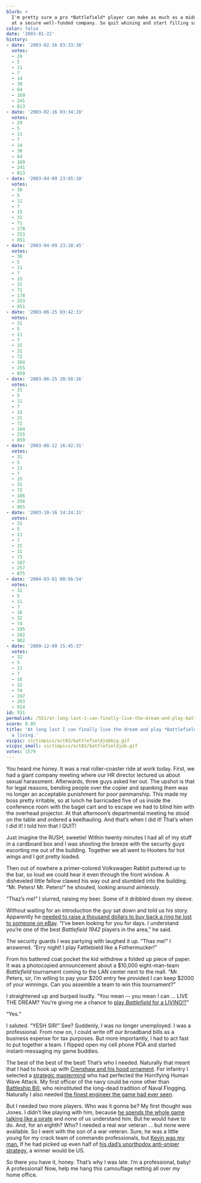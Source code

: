 ```yaml
---
blurb: >
  I'm pretty sure a pro *Battlefield* player can make as much as a middle-manager
  at a secure well-funded company. So quit whining and start filling sandbags!
color: false
date: '2003-01-22'
history:
- date: '2003-02-16 03:33:38'
  votes:
  - 29
  - 5
  - 11
  - 7
  - 14
  - 30
  - 64
  - 169
  - 241
  - 813
- date: '2003-02-16 03:34:20'
  votes:
  - 29
  - 5
  - 11
  - 7
  - 14
  - 30
  - 64
  - 169
  - 241
  - 813
- date: '2003-04-09 23:05:10'
  votes:
  - 30
  - 5
  - 11
  - 7
  - 15
  - 31
  - 71
  - 178
  - 253
  - 851
- date: '2003-04-09 23:18:45'
  votes:
  - 30
  - 5
  - 11
  - 7
  - 15
  - 31
  - 71
  - 178
  - 253
  - 851
- date: '2003-06-25 03:42:33'
  votes:
  - 31
  - 5
  - 11
  - 7
  - 15
  - 31
  - 72
  - 184
  - 255
  - 859
- date: '2003-06-25 20:58:26'
  votes:
  - 31
  - 5
  - 11
  - 7
  - 15
  - 31
  - 72
  - 184
  - 255
  - 859
- date: '2003-08-12 16:42:31'
  votes:
  - 31
  - 5
  - 11
  - 7
  - 15
  - 31
  - 72
  - 186
  - 256
  - 865
- date: '2003-10-16 14:24:31'
  votes:
  - 31
  - 5
  - 11
  - 7
  - 15
  - 31
  - 73
  - 187
  - 257
  - 875
- date: '2004-03-01 00:56:54'
  votes:
  - 32
  - 5
  - 11
  - 7
  - 16
  - 32
  - 74
  - 195
  - 262
  - 902
- date: '2009-12-09 15:45:37'
  votes:
  - 32
  - 5
  - 11
  - 7
  - 16
  - 32
  - 74
  - 197
  - 263
  - 914
id: 551
permalink: /551/at-long-last-i-can-finally-live-the-dream-and-play-battlefield-1942-for-a-living/
score: 8.85
title: 'At long last I can finally live the dream and play *Battlefield: 1942* for
  a living.'
vicpic: victimpics/oct02/battlefieldjobbig.gif
vicpic_small: victimpics/oct02/battlefieldjob.gif
votes: 1579
---
```


You heard me honey. It was a real roller-coaster ride at work today.
First, we had a giant company meeting where our HR director lectured us
about sexual harassment. Afterwards, three guys asked her out. The
upshot is that for legal reasons, bending people over the copier and
spanking them was no longer an acceptable punishment for poor
penmanship. This made my boss pretty irritable, so at lunch he
barricaded five of us inside the conference room with the bagel cart and
to escape we had to blind him with the overhead projector. At that
afternoon’s departmental meeting he stood on the table and ordered a
keelhauling. And that’s when I did it! That’s when I did it! I told him
that I QUIT!

Just imagine the RUSH, sweetie! Within twenty minutes I had all of my
stuff in a cardboard box and I was shooting the breeze with the security
guys escorting me out of the building. Together we all went to Hooters
for hot wings and I got pretty loaded.

Then out of nowhere a primer-colored Volkswagen Rabbit puttered up to
the bar, so loud we could hear it even through the front window. A
disheveled little fellow clawed his way out and stumbled into the
building. “Mr. Peters! Mr. Peters!” he shouted, looking around
aimlessly.

“Thaz’s me!” I slurred, raising my beer. Some of it dribbled down my
sleeve.

Without waiting for an introduction the guy sat down and told us his
story. Apparently he [needed to raise a thousand dollars to buy back a
ring he lost to someone on eBay](%ARTICLE[550]%). “I’ve been looking
for you for days. I understand you’re one of the best *Battlefield 1942*
players in the area,” he said.

The security guards I was partying with laughed it up. “Thas me!” I
answered. “Erry night! I play Fattlebield like a Fothermucker!”

From his battered coat pocket the kid withdrew a folded up piece of
paper. It was a photocopied announcement about a $10,000 eight-man-team
*Battlefield* tournament coming to the LAN center next to the mall. “Mr.
Peters, sir, I’m willing to pay your $200 entry fee provided I can keep
$2000 of your winnings. Can you assemble a team to win this tournament?”

I straightened up and burped loudly. “You mean -- you mean I can ...
LIVE THE DREAM? You’re giving me a chance to [play *Battlefield* for a
LIVING!?](%ARTICLE[481]%)”

“Yes.”

I saluted. “YESH SIR!” See? Suddenly, I was no longer unemployed. I was
a professional. From now on, I could write off our broadband bills as a
business expense for tax purposes. But more importantly, I had to act
fast to put together a team. I flipped open my cell phone PDA and
started instant-messaging my game buddies.

The best of the best of the best! That’s who I needed. Naturally that
meant that I had to hook up with [Crenshaw and his hood
ornament](%ARTICLE[466]%). For infantry I selected a [strategic
mastermind](%ARTICLE[453]%) who had perfected the Horrifying Human
Wave Attack. My first officer of the navy could be none other than
[Battleship Bill](%ARTICLE[511]%), who reinstituted the long-dead
tradition of Naval Flogging. Naturally I also needed [the finest
engineer the game had ever seen](%ARTICLE[455]%).

But I needed two more players. Who was it gonna be? My first thought was
Jones. I didn’t like playing with him, because [he spends the whole game
talking like a pirate](%ARTICLE[478]%) and none of us understand
him. But he would have to do. And, for an eighth? Who? I needed a real
war veteran ... but none were available. So I went with the son of a war
veteran. Sure, he was a little young for my crack team of commando
professionals, but [Kevin was my man.](%ARTICLE[472]%) If he had
picked up even half of [his dad’s unorthodox anti-sniper
strategy](%ARTICLE[461]%), a winner would be US.

So there you have it, honey. That’s why I was late. I’m a professional,
baby! A professional! Now, help me hang this camouflage netting all over
my home office.